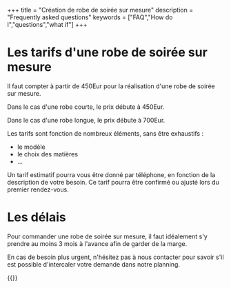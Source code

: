 +++
title = "Création de robe de soirée sur mesure"
description = "Frequently asked questions"
keywords = ["FAQ","How do I","questions","what if"]
+++

Les tarifs d'une robe de soirée sur mesure
===
Il faut compter à partir de 450Eur pour la réalisation d'une robe de soirée sur mesure.

Dans le cas d'une robe courte, le prix débute à 450Eur.

Dans le cas d'une robe longue, le prix débute à 700Eur.

Les tarifs sont fonction de nombreux éléments, sans être exhaustifs :
- le modèle
- le choix des matières
- ...

Un tarif estimatif pourra vous être donné par téléphone, en fonction de la description de votre besoin. Ce tarif pourra être confirmé ou ajusté lors du premier rendez-vous.

Les délais
===
Pour commander une robe de soirée sur mesure, il faut idéalement s'y prendre au moins 3 mois à l'avance afin de garder de la marge.

En cas de besoin plus urgent, n'hésitez pas à nous contacter pour savoir s'il est possible d'intercaler votre demande dans notre planning.

{{<contact>}}
